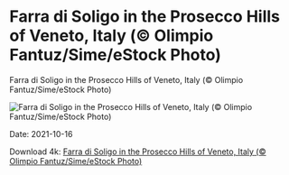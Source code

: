 # Farra di Soligo in the Prosecco Hills of Veneto, Italy (© Olimpio Fantuz/Sime/eStock Photo)

Farra di Soligo in the Prosecco Hills of Veneto, Italy (© Olimpio Fantuz/Sime/eStock Photo)

![Farra di Soligo in the Prosecco Hills of Veneto, Italy (© Olimpio Fantuz/Sime/eStock Photo)](https://bing.com/th?id=OHR.ProseccoHills_EN-US8117168542_UHD.jpg&w=1024&h=576)

Date: 2021-10-16

Download 4k: [Farra di Soligo in the Prosecco Hills of Veneto, Italy (© Olimpio Fantuz/Sime/eStock Photo)](https://bing.com/th?id=OHR.ProseccoHills_EN-US8117168542_UHD.jpg)


